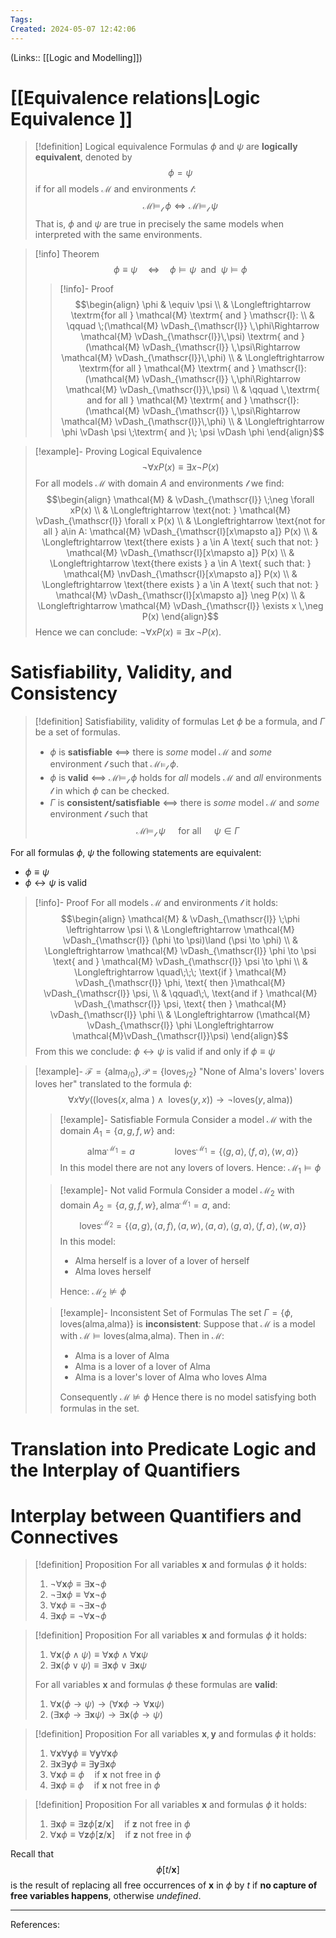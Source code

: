 ```yaml
---
Tags: 
Created: 2024-05-07 12:42:06
---
```

(Links:: [[Logic and Modelling]])
# [[Equivalence relations|Logic Equivalence ]]
> [!definition] Logical equivalence
> Formulas $\phi$ and $\psi$ are **logically equivalent**, denoted by $$\phi = \psi$$ if for all models $\mathcal{M}$ and environments $\mathscr{l}$: $$\mathcal{M}\vDash_{\mathscr{l}}\;\phi \Longleftrightarrow \mathcal{M}\vDash_{\mathscr{l}}\;\psi$$
> That is, $\phi$ and $\psi$ are true in precisely the same models when interpreted with the same environments.

> [!info] Theorem
> $$\phi \equiv \psi \quad \Longleftrightarrow \quad \phi \vDash \psi \;\textrm{ and }\; \psi \vDash \phi$$
> > [!info]- Proof
> > $$\begin{align}
> > \phi & \equiv \psi \\
> > 	& \Longleftrightarrow \textrm{for all } \mathcal{M} \textrm{ and } \mathscr{l}: \\  
> > 	& \qquad \;(\mathcal{M} \vDash_{\mathscr{l}} \,\phi\Rightarrow \mathcal{M} \vDash_{\mathscr{l}}\,\psi) \textrm{ and } (\mathcal{M} \vDash_{\mathscr{l}} \,\psi\Rightarrow \mathcal{M} \vDash_{\mathscr{l}}\,\phi) \\
> > 	& \Longleftrightarrow \textrm{for all } \mathcal{M} \textrm{ and } \mathscr{l}: (\mathcal{M} \vDash_{\mathscr{l}} \,\phi\Rightarrow \mathcal{M} \vDash_{\mathscr{l}}\,\psi) \\  
> > 	& \qquad \,\textrm{ and for all } \mathcal{M} \textrm{ and } \mathscr{l}: (\mathcal{M} \vDash_{\mathscr{l}} \,\psi\Rightarrow \mathcal{M} \vDash_{\mathscr{l}}\,\phi) \\
> > 	& \Longleftrightarrow \phi \vDash \psi \;\textrm{ and }\; \psi \vDash \phi
> > \end{align}$$

> [!example]- Proving Logical Equivalence
> $$\neg \forall x P(x)\equiv \exists x\neg P(x)$$
> For all models $\mathcal{M}$ with domain $A$ and environments $\mathscr{l}$ we find:
> $$\begin{align}
> \mathcal{M} & \vDash_{\mathscr{l}} \;\neg \forall xP(x) \\
> 	& \Longleftrightarrow \text{not: } \mathcal{M} \vDash_{\mathscr{l}} \forall x P(x) \\
> 	& \Longleftrightarrow \text{not for all } a\in A: \mathcal{M} \vDash_{\mathscr{l}[x\mapsto a]} P(x) \\
> 	& \Longleftrightarrow \text{there exists } a \in A \text{ such that not: } \mathcal{M} \vDash_{\mathscr{l}[x\mapsto a]} P(x) \\
> 	& \Longleftrightarrow \text{there exists } a \in A \text{ such that: } \mathcal{M} \nvDash_{\mathscr{l}[x\mapsto a]} P(x) \\
> 	& \Longleftrightarrow \text{there exists } a \in A \text{ such that not: } \mathcal{M} \vDash_{\mathscr{l}[x\mapsto a]} \neg P(x) \\
> 	& \Longleftrightarrow \mathcal{M} \vDash_{\mathscr{l}} \exists x \,\neg P(x)
> \end{align}$$
> Hence we can conclude: $\neg \forall xP(x) \equiv \exists x\,\neg P(x)$.

# Satisfiability, Validity, and Consistency
> [!definition] Satisfiability, validity of formulas
> Let $\phi$ be a formula, and $\Gamma$ be a set of formulas.
> - $\phi$ is **satisfiable** <==> there is *some* model $\mathcal{M}$ and *some* environment $\mathscr{l}$ such that $\mathcal{M}\vDash_{\mathscr{l}} \;\phi$.
> - $\phi$ is **valid** <==> $\mathcal{M}\vDash_{\mathscr{l}} \;\phi$ holds for *all* models $\mathcal{M}$ and *all* environments $\mathscr{l}$ in which $\phi$ can be checked.
> - $\Gamma$ is **consistent/satisfiable** <==> there is *some* model $\mathcal{M}$ and *some* environment $\mathscr{l}$ such that $$\mathcal{M}\vDash_{\mathscr{l}}\;\psi \quad \text{ for all } \quad\psi \in \Gamma$$

For all formulas $\phi$, $\psi$ the following statements are equivalent:
- $\phi\equiv\psi$ 
- $\phi\leftrightarrow \psi$ is valid

> [!info]- Proof
> For all models $\mathcal{M}$ and environments $\mathscr{l}$ it holds:
> $$\begin{align}
> \mathcal{M} & \vDash_{\mathscr{l}} \;\phi \leftrightarrow \psi \\
> 	& \Longleftrightarrow \mathcal{M} \vDash_{\mathscr{l}} (\phi \to \psi)\land (\psi \to \phi) \\
> 	& \Longleftrightarrow \mathcal{M} \vDash_{\mathscr{l}} \phi \to \psi \text{ and } \mathcal{M} \vDash_{\mathscr{l}} \psi \to \phi \\
> 	& \Longleftrightarrow \quad\;\;\; \text{if } \mathcal{M} \vDash_{\mathscr{l}} \phi, \text{ then }\mathcal{M} \vDash_{\mathscr{l}} \psi, \\
> 	& \qquad\;\, \text{and if } \mathcal{M} \vDash_{\mathscr{l}} \psi, \text{ then } \mathcal{M} \vDash_{\mathscr{l}} \phi \\
> 	& \Longleftrightarrow (\mathcal{M} \vDash_{\mathscr{l}} \phi \Longleftrightarrow \mathcal{M}\vDash_{\mathscr{l}}\psi)
> \end{align}$$
> From this we conclude: $\phi\leftrightarrow \psi$ is valid if and only if $\phi\equiv \psi$

> [!example]- $\mathcal{F}=\{\text{alma}_{/0}\},\mathcal{P}=\{\text{loves}_{/2}\}$
> "None of Alma's lovers' lovers loves her" translated to the formula $\phi$:
> $$\forall x\forall y((\text{loves}(x,\text{alma })\land \text{ loves}(y,x))\to \neg \text{loves} (y,\text{alma}))$$
> > [!example]- Satisfiable Formula
> > Consider a model $\mathcal{M}$ with the domain $A_{1}=\{a,g,f,w\}$ and: $$\text{alma}^{\mathcal{M}_{1}}=a\qquad\qquad \text{loves}^{\mathcal{M}_{1}}=\{\langle g,a \rangle, \langle f,a\rangle, \langle w,a\rangle\}$$
> > In this model there are not any lovers of lovers.
> > Hence: $\mathcal{M}_{1}\vDash \phi$
> 
> > [!example]- Not valid Formula
> > Consider a model $\mathcal{M}_{2}$ with domain $A_{2}=\{a,g,f,w\},\text{alma}^{\mathcal{M}_{1}}=a$, and: $$\text{loves}^{\mathcal{M}_{2}}=\{\langle a,g\rangle, \langle a,f\rangle, \langle a,w\rangle,\langle a,a\rangle, \langle g,a\rangle, \langle f,a\rangle,\langle w,a\rangle\}$$
> > In this model:
> > - Alma herself is a lover of a lover of herself
> > - Alma loves herself
> >
> > Hence: $\mathcal{M}_{2}\nvDash \phi$
> 
> > [!example]- Inconsistent Set of Formulas
> > The set $\Gamma=\{\phi, \text{loves}(\text{alma,alma})\}$ is **inconsistent**: Suppose that $\mathcal{M}$ is a model with $\mathcal{M}\vDash \text{loves}(\text{alma,alma})$. Then in $\mathcal{M}$:
> > - Alma is a lover of Alma
> > - Alma is a lover of a lover of Alma
> > - Alma is a lover's lover of Alma who loves Alma
> > 
> > Consequently $\mathcal{M}\nvDash \phi$
> > Hence there is no model satisfying both formulas in the set.

# Translation into Predicate Logic and the Interplay of Quantifiers


# Interplay between Quantifiers and Connectives
> [!definition] Proposition
> For all variables $\mathbf{x}$ and formulas $\phi$ it holds:
> 1. $\neg \forall \mathbf{x}\phi\equiv \exists \mathbf{x}\neg \phi$
> 2. $\neg \exists \mathbf{x}\phi\equiv \forall \mathbf{x}\neg \phi$
> 3. $\forall \mathbf{x}\phi\equiv \neg \exists \mathbf{x}\neg \phi$
> 4. $\exists \mathbf{x}\phi\equiv \neg \forall \mathbf{x}\neg \phi$

> [!definition] Proposition
> For all variables $\mathbf{x}$ and formulas $\phi$ it holds:
> 1. $\forall\mathbf{x}(\phi\land \psi)\equiv\forall \mathbf{x}\phi \land\forall\mathbf{x}\psi$
> 2. $\exists \mathbf{x}(\phi\lor\psi)\equiv\exists \mathbf{x}\phi\lor\exists\mathbf{x}\psi$
> 
> For all variables $\mathbf{x}$ and formulas $\phi$ these formulas are **valid**:
> 1. $\forall \mathbf{x}(\phi\to\psi)\to(\forall\mathbf{x}\phi\to\forall\mathbf{x}\psi)$
> 1. $(\exists\mathbf{x}\phi\to\exists\mathbf{x}\psi)\to\exists \mathbf{x}(\phi\to\psi)$

> [!definition] Proposition
> For all variables $\mathbf{x},\mathbf{y}$ and formulas $\phi$ it holds:
> 1. $\forall \mathbf{x}\forall\mathbf{y}\phi\equiv\forall\mathbf{y}\forall\mathbf{x}\phi$
> 2. $\exists \mathbf{x}\exists\mathbf{y}\phi\equiv\exists\mathbf{y}\exists\mathbf{x}\phi$
> 3. $\forall \mathbf{x}\phi\equiv\phi\quad\text{if } \mathbf{x} \text{ not free in } \phi$
> 3. $\exists \mathbf{x}\phi\equiv\phi\quad\text{if } \mathbf{x} \text{ not free in } \phi$

> [!definition] Proposition
> For all variables $\mathbf{x}$ and formulas $\phi$ it holds:
> 1. $\exists \mathbf{x}\phi\equiv\exists \mathbf{z}\phi[\mathbf{z}/\mathbf{x}]\quad\text{if } \mathbf{z} \text{ not free in }\phi$
> 1. $\forall \mathbf{x}\phi\equiv\forall \mathbf{z}\phi[\mathbf{z}/\mathbf{x}]\quad\text{if } \mathbf{z} \text{ not free in }\phi$

Recall that $$\phi[t/\mathbf{x}]$$ is the result of replacing all free occurrences of $\mathbf{x}$ in $\phi$ by $t$ if **no capture of free variables happens**, otherwise *undefined*.


---
References:

